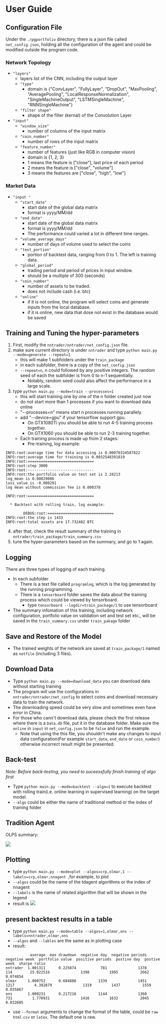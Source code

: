 # User Guide
## Configuration File
Under the `./pgportfolio` directory, there is a json file called `net_config.json`,
 holding all the configuration of the agent and could be modified outside the program code.
### Network Topology
* `"layers"`
    * layers list of the CNN, including the output layer
    * `"type"`
        * domain is {"ConvLayer", "FullyLayer", "DropOut", "MaxPooling",
        "AveragePooling", "LocalResponseNormalization", "SingleMachineOutput",
        "LSTMSingleMachine", "RNNSingleMachine"}
    * `"filter shape"`
        * shape of the filter (kernal) of the Convolution Layer
* `"input"`
    * `"window_size"`
        * number of columns of the input matrix
    * `"coin_number"`
        * number of rows of the input matrix
    * `"feature_number"`
        * number of features (just like RGB in computer vision)
        * domain is {1, 2, 3}
        * 1 means the feature is ["close"], last price of each period
        * 2 means the feature is ["close", "volume"]
        * 3 means the features are ["close", "high", "low"]

### Market Data
* `"input "`
    * `"start_date"`
        * start date of the global data matrix
        * format is yyyy/MM/dd
    * `"end_date"`
        * start date of the global data matrix
        * format is yyyy/MM/dd
        * The performance could varied a lot in different time ranges.
    * `"volume_average_days"`
        * number of days of volume used to select the coins
    * `"test_portion"`
        * portion of backtest data, ranging from 0 to 1. The left is training data.
    * `"global_period"`
        * trading period and period of prices in input window.
        * should be a multiple of 300 (seconds)
    * `"coin_number"`
        * number of assets to be traded.
        * does not include cash (i.e. btc)
    * `"online"`
        * if it is not online, the program will select coins and generate inputs
        from the local database.
        * if it is online, new data that dose not exist in the database would be saved

## Training and Tuning the hyper-parameters
1. First, modify the `nntrader/nntrader/net_config.json` file.
2. make sure current directory is under `nntrader` and type `python main.py --mode=generate --repeat=1`
    * this will make 1 subfolders under the `train_package`
    * in each subfolder, there is a copy of the `net_config.json`
    * `--repeat=n`, n could followed by any positive integers. The random seed of each the subfolder is from 0 to n-1 sequentially.
      * Notably, random seed could also affect the performance in a large scale.
3. type `python main.py --mode=train --processes=1`
    * this will start training one by one of the n folder created just now
    * do not start more than 1 processes if you want to download data online
    * "--processes=n" means start n processes running parallely.
    * add "--device=gpu" if your tensorflow support gpu.
      * On GTX1080Ti you should be able to run 4-5 training process together.
      * On GTX1060 you should be able to run 2-3 training together.
    * Each training process is made up from 2 stages:
      * Pre-training, log example:
      
      
```
INFO:root:average time for data accessing is 0.00070324587822
INFO:root:average time for training is 0.0032548391819
INFO:root:==============================
INFO:root:step 3000
INFO:root:------------------------------
INFO:root:the portfolio value on test set is 2.24213
log_mean is 0.00029086
loss_value is -0.000291
log mean without commission fee is 0.000378

INFO:root:==============================

```
        
        
      * Backtest with rolling train, log example:
```
        DEBUG:root:==============================
INFO:root:the step is 1433
INFO:root:total assets are 17.732482 BTC
```
4. after that, check the result summary of the training in `nntrader/train_package/train_summary.csv`
5. tune the hyper-parameters based on the summary, and go to 1 again.

## Logging
There are three types of logging of each training.
* In each subfolder
    * There is a text file called `programlog`, which is the log generated by the running programming.
    * There is a `tensorboard` folder saves the data about the training process which could be viewed by tensorboard.
        * type `tensorboard --logdir=train_package/1` to use tensorboard
* The summary infomation of this training, including network configuration, portfolio value on validation set and test set etc., will be saved in the `train_summary.csv` under `train_pakage` folder

## Save and Restore of the Model
* The trained weights of the network are saved at `train_package/1` named as `netfile` (including 3 files). 

## Download Data
* Type `python main.py --mode=download_data` you can download data without starting training
* The program will use the configurations in `nntrader/nntrader/net_config` to select coins and
  download necessary data to train the network.
* The downloading speed could be very slow and sometimes even have error in China.
* For those who cann't download data, please check the first release where there is a `Data.db` file, put it in the database folder. Make sure the `online` in `input` in `net_config.json` to be `false` and run the example.
  * Note that using the this file, you shouldn't make any changes to input data configuration(For example `start_date`, `end_date` or `coin_number`) otherwise incorrect result might be presented.
  
## Back-test
*Note: Before back-testing, you need to suceessfully finish training of algo first*
* Type `python main.py --mode=backtest --algo=1` to execute
backtest with rolling train(i.e. online learning in supervised learning)
on the target model.
* `--algo` could be either the name of traditional method or the index of training folder

## Tradition Agent
OLPS summary:

![](https://github.com/DexHunter/nntrader/blob/dev/images/olps_algo.png)

## Plotting
* type `python main.py --mode=plot --algos=crp,olmar,1 --labels=crp,olmar,nnagent
`,for example, to plot
* `--algos` could be the name of the tdagent algorithms or
the index of nnagent
* `--labels` is the name of related algorithm that will be shown in the legend
* result is
![](http://static.zybuluo.com/rooftrellen/u75egf9roy9c2sju48v6uu6o/result.png)

## present backtest results in a table
* type `python main.py --mode=table --algos=1,olmar,ons --labels=nntrader,olmar,ons`
* `--algos` and `--lables` are the same as in plotting case
* result:
```
           average  max drawdown  negative day  negative periods  negative week  portfolio value  positive periods  postive day  postive week  sharpe ratio
nntrader  1.001311      0.225874           781              1378            114        25.022516              1398         1995          2662      0.074854
olmar     1.000752      0.604886          1339              1451           1217         4.392879              1319         1437          1559      0.035867
ons       1.000231      0.217216          1144              1360            731         1.770931              1416         1632          2045      0.032605

```
* use `--format` arguments to change the format of the table,
 could be `raw` `html` `csv` or `latex`. The default one is raw.
